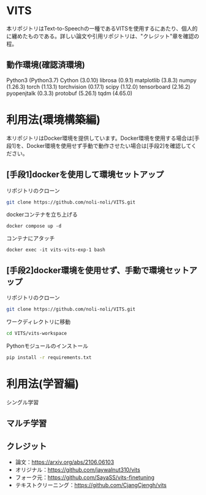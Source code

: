 # VITS
本リポジトリはText-to-Speechの一種であるVITSを使用するにあたり、個人的に纏めたものである。詳しい論文や引用リポジトリは、"クレジット"章を確認の程。


## 動作環境(確認済環境)
Python3 (Python3.7)
Cython (3.0.10)
librosa (0.9.1)
matplotlib (3.8.3)
numpy (1.26.3)
torch (1.13.1)
torchvision (0.17.1)
scipy (1.12.0)
tensorboard (2.16.2)
pyopenjtalk (0.3.3)
protobuf (5.26.1)
tqdm (4.65.0)

# 利用法(環境構築編)
本リポジトリはDocker環境を提供しています。Docker環境を使用する場合は[手段1]を、Docker環境を使用せず手動で動作させたい場合は[手段2]を確認してください。



## [手段1]dockerを使用して環境セットアップ
リポジトリのクローン
```sh
git clone https://github.com/noli-noli/VITS.git
```
dockerコンテナを立ち上げる
```ssh
docker compose up -d
```
コンテナにアタッチ
```ssh
docker exec -it vits-vits-exp-1 bash
```



## [手段2]docker環境を使用せず、手動で環境セットアップ
リポジトリのクローン
```sh
git clone https://github.com/noli-noli/VITS.git
```
ワークディレクトリに移動
```sh
cd VITS/vits-workspace
```
Pythonモジュールのインストール
```sh
pip install -r requirements.txt
```


# 利用法(学習編)
シングル学習


## マルチ学習


## クレジット
 - 論文：https://arxiv.org/abs/2106.06103
 - オリジナル：https://github.com/jaywalnut310/vits
 - フォーク元：https://github.com/SayaSS/vits-finetuning
 - テキストクリーニング：https://github.com/CjangCjengh/vits
